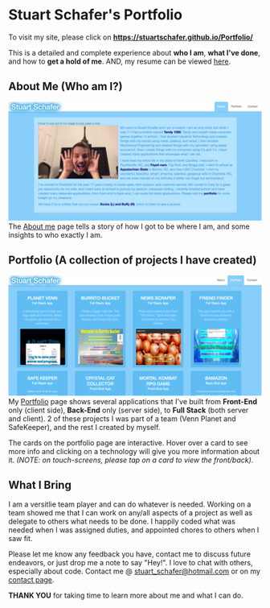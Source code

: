 # Stuart Schafer's Portfolio #

To visit my site, please click on **https://stuartschafer.github.io/Portfolio/**

This is a detailed and complete experience about **who I am**, **what I've done**, and how to **get a hold of me**.  AND, my resume can be viewed [here](https://stuartschafer.github.io/Portfolio/resume.html).

## About Me (Who am I?) ##
![](assets/images/aboutme.png)
The [About me](https://stuartschafer.github.io/Portfolio/index.html) page tells a story of how I got to be where I am, and some insights to who exactly I am.

## Portfolio (A collection of projects I have created) ##
![](assets/images/portfolio.png)
My [Portfolio](https://stuartschafer.github.io/Portfolio/portfolio.html) page shows several applications that I've built from **Front-End** only (client side), **Back-End** only (server side), to **Full Stack** (both server and client).
2 of these projects I was part of a team (Venn Planet and SafeKeeper), and the rest I created by myself.

The cards on the portfolio page are interactive.  Hover over a card to see more info and clicking on a technology will give you more information about it. *(NOTE: on touch-screens, please tap on a card to view the front/back)*.

## What I Bring ##
I am a versitlie team player and can do whatever is needed.  Working on a team showed me that I can work on any/all aspects of a project as well as delegate to others what needs to be done.  I happily coded what was needed when I was assigned duties, and appointed chores to others when I saw fit.

Please let me know any feedback you have, contact me to discuss future endeavors, or just drop me a note to say "Hey!".  I love to chat with others, especially about code.
Contact me @ stuart_schafer@hotmail.com or on my [contact page](https://stuartschafer.github.io/Portfolio/contact.html).

**THANK YOU** for taking time to learn more about me and what I can do.
